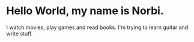 # Hello World, my name is Norbi.

I watch movies, play games and read books.
I'm trying to learn guitar and write stuff.
